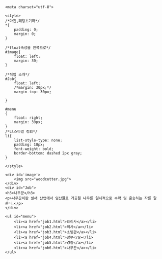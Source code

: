   
<!doctype html>
<html>


<head>
	
	<meta charset="utf-8">

	<style>
	/*마진,패딩초기화*/
	*{
		padding: 0;
		margin: 0;
	}

	/*float속성을 왼쪽으로*/
	#image{
		float: left;
		margin: 30;
	}

	/*직업 소개*/
	#Job{
		float: left;
		/*margin: 30px;*/
		margin-top: 30px;

	}

	#menu
	{
		float: right;
		margin: 30px;
	}
	/*Ll스타일 정의*/
	li{
		list-style-type: none;
		padding: 10px;
		font-weight: bold;
		border-bottom: dashed 2px gray;
	}

	</style>

</head>

<title>job2</title>

<body>
	

	<div id='image'>
		<img src="woodcutter.jpg">
	</div>
	<div id="Job">
	<h3>나무꾼</h3>
	<p>나무꾼이란 벌채 산업에서 임산물로 가공될 나무를 일차적으로 수확 및 운송하는 자를 말한다.</p>
	</div>
	
	<ul id="menu">
		<li><a href="job1.html">요리사</a></li>
		<li><a href="job2.html">의사</a></li>
		<li><a href="job3.html">소방관</a></li>
		<li><a href="job4.html">광부</a></li>
		<li><a href="job5.html">경찰</a></li>
		<li><a href="job6.html">나무꾼</a></li>
	</ul>

	


</body>
</html>
